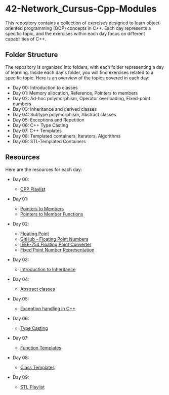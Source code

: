# 42-Network_Cursus-Cpp-Modules

This repository contains a collection of exercises designed to learn object-oriented programming (OOP) concepts in C++. Each day represents a specific topic, and the exercises within each day focus on different capabilities of C++.

## Folder Structure
The repository is organized into folders, with each folder representing a day of learning. Inside each day's folder, you will find exercises related to a specific topic. Here is an overview of the topics covered in each day:

- Day 00: Introduction to classes
- Day 01: Memory allocation, Reference, Pointers to members
- Day 02: Ad-hoc polymorphism, Operator overloading, Fixed-point numbers
- Day 03: Inheritance and derived classes
- Day 04: Subtype polymorphism, Abstract classes
- Day 05: Exceptions and Repetition
- Day 06: C++ Type Casting
- Day 07: C++ Templates
- Day 08: Templated containers, Iterators, Algorithms
- Day 09: STL-Templated Containers

## Resources
Here are the resources for each day:

- Day 00:
    - [CPP Playlist](https://www.youtube.com/playlist?list=PLlrATfBNZ98dudnM48yfGUldqGD0S4FFb)

- Day 01:
    - [Pointers to Members](https://learn.microsoft.com/en-us/cpp/cpp/pointers-to-members?view=msvc-170)
    - [Pointers to Member Functions](http://websites.umich.edu/~eecs381/handouts/Pointers_to_memberfuncs.pdf)

- Day 02:
    - [Floating Point](https://www.cprogramming.com/tutorial/floating_point/understanding_floating_point.html)
    - [GitHub - Floating Point Numbers](https://github.com/es-liby/FloatingPointNumbersCPP#readme)
    - [IEEE-754 Floating Point Converter](https://www.h-schmidt.net/FloatConverter/IEEE754.html)
    - [Fixed Point Number Representation](https://inst.eecs.berkeley.edu//~cs61c/sp06/handout/fixedpt.html)

- Day 03:
    - [Introduction to Inheritance](https://www.youtube.com/watch?v=rJlJ8qqVm3k&pp=ygUSaW5oZXJpdGFuY2UgaW4gYys)

- Day 04:
    - [Abstract classes](https://www.youtube.com/watch?v=T8f4ajtFU9g&pp=ygUVYWJzdHJhY3QgY2xhc3MgaW4gYysr)

- Day 05:
    - [Exception handling in C++](https://www.youtube.com/watch?v=kjEhqgmEiWY&t=593s&pp=ygUXZXhjZXB0aW9ucyBjbGFzcyBpbiBjKys%3D)

- Day 06:
    - [Type Casting](https://www.youtube.com/watch?v=CotRZp8l8uQ&t=2234s&pp=ygUTdHlwZSBjYXN0aW5nIGluIGMrKw%3D%3D)

- Day 07:
    - [Function Templates](https://www.youtube.com/watch?v=XgGEJylsWsQ&t=1s&pp=ygUQdGVtcGxhdGVzIGluIGMrKw%3D%3D)

- Day 08:
    - [Class Templates](https://www.youtube.com/watch?v=mQqzP9EWu58&pp=ygUQdGVtcGxhdGVzIGluIGMrKw%3D%3D)

- Day 09:
    - [STL Playlist](https://www.youtube.com/playlist?list=PLk6CEY9XxSIA-xo3HRYC3M0Aitzdut7AA)
